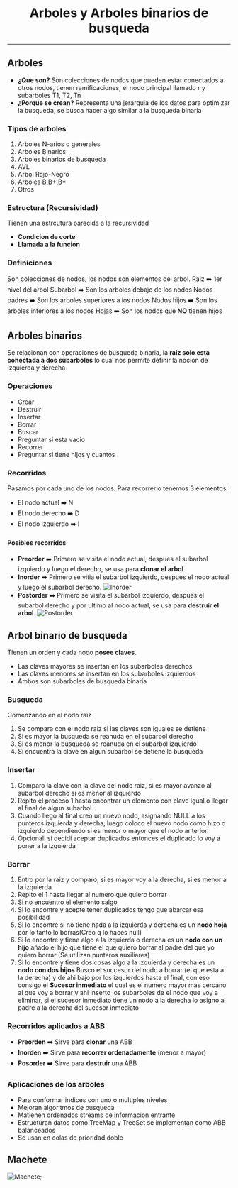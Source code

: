# <center>Arboles y Arboles binarios de busqueda</center>
------------
## Arboles
* **¿Que son?**
Son colecciones de nodos que pueden estar conectados a otros nodos, tienen ramificaciones, el nodo principal llamado r y subarboles T1, T2, Tn
* **¿Porque se crean?**
Representa una jerarquia de los datos para optimizar la busqueda, se busca hacer algo similar a la busqueda binaria
### Tipos de arboles
1. Arboles N-arios o generales
2. Arboles Binarios
3. Arboles binarios de busqueda
4. AVL
5. Arbol Rojo-Negro
6. Arboles B,B+,B*
7. Otros
### Estructura (Recursividad)
Tienen una estrcutura parecida a la recursividad
* **Condicion de corte**
* **Llamada a la funcion**
### Definiciones
Son colecciones de nodos, los nodos son elementos del arbol.
Raiz :arrow_right: 1er nivel del arbol
Subarbol :arrow_right: Son los arboles debajo de los nodos
Nodos padres :arrow_right: Son los arboles superiores a los nodos
Nodos hijos :arrow_right: Son los arboles inferiores a los nodos
Hojas :arrow_right: Son los nodos que **NO** tienen hijos
## Arboles binarios
Se relacionan con operaciones de busqueda binaria, la **raiz solo esta conectada a dos subarboles** lo cual nos permite definir la nocion de izquierda y derecha
### Operaciones
* Crear
* Destruir
* Insertar
* Borrar
* Buscar
* Preguntar si esta vacio
* Recorrer
* Preguntar si tiene hijos y cuantos
### Recorridos
Pasamos por cada uno de los nodos. Para recorrerlo tenemos 3 elementos:
* El nodo actual :arrow_right: N
* El nodo derecho :arrow_right: D
* El nodo izquierdo :arrow_right: I
#### Posibles recorridos
* **Preorder** :arrow_right: Primero se visita el nodo actual, despues el subarbol izquierdo y luego el derecho, se usa para **clonar el arbol**.
* **Inorder** :arrow_right: Primero se vitia el subarbol izquierdo, despues el nodo actual y luego el subarbol derecho.
![Inorder](https://i.imgur.com/sS1eJKd.png "In order")
* **Postorder** :arrow_right: Primero se visita el subarbol izquierdo, despues el subarbol derecho y por ultimo al nodo actual, se usa para **destruir el arbol**.
![Postorder](https://i.imgur.com/vn6C1yq.png "Post Order")
## Arbol binario de busqueda 
Tienen un orden y cada nodo **posee claves.**
* Las claves mayores se insertan en los subarboles derechos
* Las claves menores se insertan en los subarboles izquierdos
* Ambos son subarboles de busqueda binaria
### Busqueda
Comenzando en el nodo raiz
1. Se compara con el nodo raiz si las claves son iguales se detiene
2. Si es mayor la busqueda se reanuda en el subarbol derecho
3. Si es menor la busqueda se reanuda en el subarbol izquierdo
4. Si encuentra la clave en algun subarbol se detiene la busqueda
### Insertar
1. Comparo la clave con la clave del nodo raiz, si es mayor avanzo al subarbol derecho si es menor al izquierdo
2. Repito el proceso 1 hasta encontrar un elemento con clave igual o llegar al final de algun subarbol.
3. Cuando llego al final creo un nuevo nodo, asignando NULL a los punteros izquierda y derecha, luego coloco el nuevo nodo como hizo o izquierdo dependiendo si es menor o mayor que el nodo anterior.
4. Opcional! si decidi aceptar duplicados entonces el duplicado lo voy a poner a la izquierda
### Borrar
1. Entro por la raiz y comparo, si es mayor voy a la derecha, si es menor a la izquierda
2. Repito el 1 hasta llegar al numero que quiero borrar
3. Si no encuentro el elemento salgo
4. Si lo encontre y acepte tener duplicados tengo que abarcar esa posibilidad
5. Si lo encontre si no tiene nada a la izquierda y derecha es un **nodo hoja** por lo tanto lo borras(Creo q lo haces null)
6. Si lo encontre y tiene algo a la izquierda o derecha es un **nodo con un hijo** añado el hijo que tiene el que quiero borrar al padre del que yo quiero borrar (Se utilizan punteros auxiliares)
7. Si lo encontre y tiene dos cosas algo a la izquierda y derecha es un **nodo con dos hijos** Busco el succesor del nodo a borrar (el que esta a la derecha) y de ahi bajo por los izquierdos hasta el final, con eso consigo el **Sucesor inmediato** el cual es el numero mayor mas cercano al que voy a borrar y ahi inserto los subarboles de el nodo que voy a eliminar, si el sucesor inmediato tiene un nodo a la derecha lo asigno al padre a la derecha del sucesor inmediato

### Recorridos aplicados a ABB
* **Preorden** :arrow_right: Sirve para **clonar** una ABB
* **Inorden** :arrow_right: Sirve para **recorrer ordenadamente** (menor a mayor)
* **Posorder** :arrow_right: Sirve para **destruir** una ABB

### Aplicaciones de los arboles
* Para conformar indices con uno o multiples niveles
* Mejoran algoritmos de busqueda
* Matienen ordenados streams de informacion entrante
* Estructuran datos como TreeMap y TreeSet se implementan como ABB balanceados
* Se usan en colas de prioridad doble

## Machete

![Machete](https://i.imgur.com/s4veOJ1.png "Machete Arboles");

